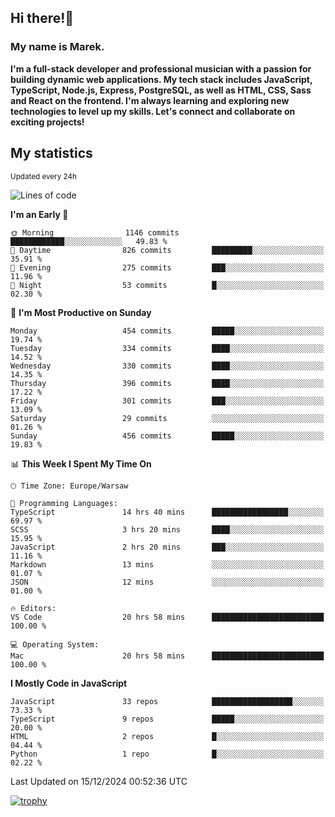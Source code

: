 ## Hi there!👋 ##
### My name is Marek. ###

**I'm a full-stack developer and professional musician with a passion for building dynamic web applications. My tech stack includes JavaScript, TypeScript, Node.js, Express, PostgreSQL, as well as HTML, CSS, Sass and React on the frontend. I'm always learning and exploring new technologies to level up my skills. Let's connect and collaborate on exciting projects!**

## My statistics ##
<sub>Updated every 24h</sub>
<!--START_SECTION:waka-->
![Lines of code](https://img.shields.io/badge/From%20Hello%20World%20I%27ve%20Written-71.4%20thousand%20lines%20of%20code-blue)

**I'm an Early 🐤** 

```text
🌞 Morning                1146 commits        ████████████░░░░░░░░░░░░░   49.83 % 
🌆 Daytime                826 commits         █████████░░░░░░░░░░░░░░░░   35.91 % 
🌃 Evening                275 commits         ███░░░░░░░░░░░░░░░░░░░░░░   11.96 % 
🌙 Night                  53 commits          █░░░░░░░░░░░░░░░░░░░░░░░░   02.30 % 
```
📅 **I'm Most Productive on Sunday** 

```text
Monday                   454 commits         █████░░░░░░░░░░░░░░░░░░░░   19.74 % 
Tuesday                  334 commits         ████░░░░░░░░░░░░░░░░░░░░░   14.52 % 
Wednesday                330 commits         ████░░░░░░░░░░░░░░░░░░░░░   14.35 % 
Thursday                 396 commits         ████░░░░░░░░░░░░░░░░░░░░░   17.22 % 
Friday                   301 commits         ███░░░░░░░░░░░░░░░░░░░░░░   13.09 % 
Saturday                 29 commits          ░░░░░░░░░░░░░░░░░░░░░░░░░   01.26 % 
Sunday                   456 commits         █████░░░░░░░░░░░░░░░░░░░░   19.83 % 
```


📊 **This Week I Spent My Time On** 

```text
🕑︎ Time Zone: Europe/Warsaw

💬 Programming Languages: 
TypeScript               14 hrs 40 mins      █████████████████░░░░░░░░   69.97 % 
SCSS                     3 hrs 20 mins       ████░░░░░░░░░░░░░░░░░░░░░   15.95 % 
JavaScript               2 hrs 20 mins       ███░░░░░░░░░░░░░░░░░░░░░░   11.16 % 
Markdown                 13 mins             ░░░░░░░░░░░░░░░░░░░░░░░░░   01.07 % 
JSON                     12 mins             ░░░░░░░░░░░░░░░░░░░░░░░░░   01.00 % 

🔥 Editors: 
VS Code                  20 hrs 58 mins      █████████████████████████   100.00 % 

💻 Operating System: 
Mac                      20 hrs 58 mins      █████████████████████████   100.00 % 
```

**I Mostly Code in JavaScript** 

```text
JavaScript               33 repos            ██████████████████░░░░░░░   73.33 % 
TypeScript               9 repos             █████░░░░░░░░░░░░░░░░░░░░   20.00 % 
HTML                     2 repos             █░░░░░░░░░░░░░░░░░░░░░░░░   04.44 % 
Python                   1 repo              █░░░░░░░░░░░░░░░░░░░░░░░░   02.22 % 
```




 Last Updated on 15/12/2024 00:52:36 UTC
<!--END_SECTION:waka-->
[![trophy](https://github-profile-trophy.vercel.app/?username=ryo-ma&theme=onedark)](https://github.com/ryo-ma/github-profile-trophy)
<!--
**MarekSax/MarekSax** is a ✨ _special_ ✨ repository because its `README.md` (this file) appears on your GitHub profile.

Here are some ideas to get you started:

- 🔭 I’m currently working on ...
- 🌱 I’m currently learning ...
- 👯 I’m looking to collaborate on ...
- 🤔 I’m looking for help with ...
- 💬 Ask me about ...
- 📫 How to reach me: ...
- 😄 Pronouns: ...
- ⚡ Fun fact: ...
-->
